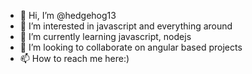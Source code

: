 - 👋 Hi, I’m @hedgehog13
- 👀 I’m interested in javascript and everything around
- 🌱 I’m currently learning javascript, nodejs
- 💞️ I’m looking to collaborate on angular based projects
- 📫 How to reach me here:)

<!---
hedgehog13/hedgehog13 is a ✨ special ✨ repository because its `README.md` (this file) appears on your GitHub profile.
You can click the Preview link to take a look at your changes.
--->
